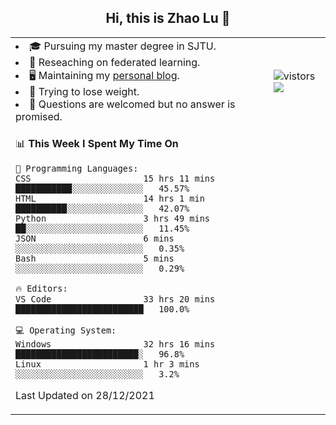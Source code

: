 <h2 align="center"> Hi, this is Zhao Lu 👋</h2>

<table style="overflow:hidden;">
    <tr> 
        <td>
            <li>🎓 Pursuing my master degree in SJTU.</li>
            <li>🌱 Reseaching on federated learning.</li>
            <li>🖥️ Maintaining my <a href="https://ifarewell.xyz">personal blog</a>.</li>
            <li>💪 Trying to lose weight.</li>
            <li>💬 Questions are welcomed but no answer is promised.</li> 
        </td>
        <td>
            <img src="https://visitor-badge.glitch.me/badge?page_id=ifarewell" alt="vistors" />
        <br>
          <img src="https://github-readme-stats.vercel.app/api?username=ifarewell&theme=graywhite&hide=prs,contribs&show_icons=true&hide_border=true&icon_color=CE1D2D&text_color=718096&bg_color=ffffff&hide_title=true" />
        </td>
    </tr>
    <tr>
        <td colspan="2">
            
<!--START_SECTION:waka-->
📊 **This Week I Spent My Time On** 

```text
💬 Programming Languages: 
CSS                      15 hrs 11 mins      ███████████░░░░░░░░░░░░░░   45.57% 
HTML                     14 hrs 1 min        ██████████░░░░░░░░░░░░░░░   42.07% 
Python                   3 hrs 49 mins       ██░░░░░░░░░░░░░░░░░░░░░░░   11.45% 
JSON                     6 mins              ░░░░░░░░░░░░░░░░░░░░░░░░░   0.35% 
Bash                     5 mins              ░░░░░░░░░░░░░░░░░░░░░░░░░   0.29%

🔥 Editors: 
VS Code                  33 hrs 20 mins      █████████████████████████   100.0%

💻 Operating System: 
Windows                  32 hrs 16 mins      ████████████████████████░   96.8% 
Linux                    1 hr 3 mins         ░░░░░░░░░░░░░░░░░░░░░░░░░   3.2%

```


 Last Updated on 28/12/2021
<!--END_SECTION:waka-->
            
</td></tr>
</table>

